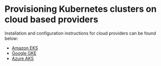 # Provisioning Kubernetes clusters on cloud based providers
Installation and configuration instructions for cloud providers can be found below:

* [Amazon EKS](EKS_SETUP.md) 
* [Google GKE](GKE_SETUP.md)
* [Azure AKS](AKS_SETUP.md)